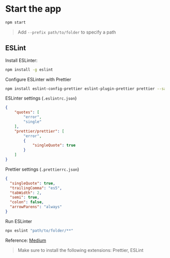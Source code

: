 # Start the app

```sh
npm start
```

> Add `--prefix path/to/folder` to specify a path

## ESLint

Install ESLinter:

```sh
npm install -g eslint
```

Configure ESLinter with Prettier

```sh
npm install eslint-config-prettier eslint-plugin-prettier prettier --save-de
```

ESLinter settings (`.eslintrc.json`)

```json
{
    "quotes": [
        "error",
        "single"
    ],
    "prettier/prettier": [
        "error",
        {
            "singleQuote": true
        }
    ]
}
```

Prettier settings (`.prettierrc.json`)

```json
{
  "singleQuote": true,
  "trailingComma": "es5",
  "tabWidth": 2,
  "semi": true,
  "colon": false,
  "arrowParens": "always"
}
```

Run ESLinter

```sh
npx eslint "path/to/folder/**"
```

Reference: [Medium](https://medium.com/how-to-react/config-eslint-and-prettier-in-visual-studio-code-for-react-js-development-97bb2236b31a)

> Make sure to install the following extensions: Prettier, ESLint
